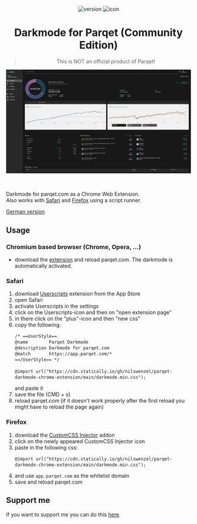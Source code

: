 <div align="center">

![version](https://img.shields.io/badge/VERSION-1.2.4-success?style=for-the-badge)
![icon](https://img.shields.io/badge/CHROME-grey?style=for-the-badge&logo=google-chrome)

# Darkmode for Parqet (Community Edition)

> This is NOT an official product of Parqet!

</div>

![](./docs/gifs/all_images_as_gif.gif)

<br/>

Darkmode for parqet.com as a Chrome Web Extension. <br/>
Also works with [Safari](#safari) and [Firefox](#firefox) using a script runner.

[German version](./docs/readme_ger.md)

## Usage

### Chromium based browser (Chrome, Opera, ...)
- download the [extension](https://chrome.google.com/webstore/detail/parqet-darkmode/jfhpcliegfecjhjehclnhnngbjndodoj?hl) and reload parqet.com. The darkmode is automatically activated.

### Safari
1. download [Userscripts](https://apps.apple.com/us/app/userscripts/id1463298887) extension from the App Store
2. open Safari
3. activate Userscripts in the settings
4. click on the Userscripts-icon and then on "open extension page"
5. in there click on the "plus"-icon and then "new css"
6. copy the following:
    ```
    /* ==UserStyle==
    @name        Parqet Darkmode
    @description Darkmode for parqet.com
    @match       https://app.parqet.com/*
    ==/UserStyle== */

    @import url("https://cdn.statically.io/gh/nilswenzel/parqet-darkmode-chrome-extension/main/darkmode.min.css");
    ```
    and paste it
7. save the file (CMD + s)
8. reload parqet.com (if it doesn't work properly after the first reload you might have to reload the page again)

### Firefox
1. download the [CustomCSS Injector](https://addons.mozilla.org/de/firefox/addon/customcss-injector/) addon
2. click on the newly appeared CustomCSS Injector icon
3. paste in the following css:
    ```
    @import url("https://cdn.statically.io/gh/nilswenzel/parqet-darkmode-chrome-extension/main/darkmode.min.css");
    ```
4. and use `app.parqet.com` as the whitelist domain
5. save and reload parqet.com


## Support me
If you want to support me you can do this [here](https://www.paypal.com/paypalme/nilswenzel01).
